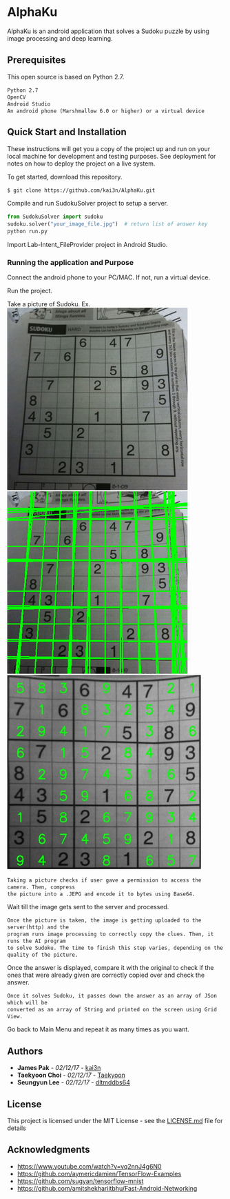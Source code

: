 # AlphaKu

AlphaKu is an android application that solves a Sudoku puzzle by using image processing and deep learning.


## Prerequisites

This open source is based on Python 2.7.

```
Python 2.7
OpenCV
Android Studio
An android phone (Marshmallow 6.0 or higher) or a virtual device
```

## Quick Start and Installation

These instructions will get you a copy of the project up and run on your 
local machine for development and testing purposes. See deployment for notes 
on how to deploy the project on a live system.

To get started, download this repository.
~~~ sh
$ git clone https://github.com/kai3n/AlphaKu.git
~~~

Compile and run SudokuSolver project to setup a server.
```python
from SudokuSolver import sudoku
sudoku.solver("your_image_file.jpg")  # return list of answer key
python run.py
```

Import Lab-Intent_FileProvider project in Android Studio.

### Running the application and Purpose

Connect the android phone to your PC/MAC. If not, run a virtual device.

Run the project.

Take a picture of Sudoku.
Ex.
![Sudoku](ex1.jpg)
![Sudoku](ex2.png)
![Sudoku](ex3.jpg)


```
Taking a picture checks if user gave a permission to access the camera. Then, compress 
the picture into a .JEPG and encode it to bytes using Base64.
```

Wait till the image gets sent to the server and processed.

```
Once the picture is taken, the image is getting uploaded to the server(http) and the 
program runs image processing to correctly copy the clues. Then, it runs the AI program 
to solve Sudoku. The time to finish this step varies, depending on the quality of the picture.
```

Once the answer is displayed, compare it with the original to check if the ones that were 
already given are correctly copied over and check the answer.

```
Once it solves Sudoku, it passes down the answer as an array of JSon which will be
converted as an array of String and printed on the screen using Grid View.
```

Go back to Main Menu and repeat it as many times as you want.

## Authors

* **James Pak** - *02/12/17* - [kai3n](https://github.com/kai3n)
* **Taekyoon Choi** - *02/12/17* - [Taekyoon](https://github.com/Taekyoon)
* **Seungyun Lee** - *02/12/17* - [dltmddbs64](https://github.com/dltmddbs64)


## License

This project is licensed under the MIT License - see the [LICENSE.md](LICENSE.md) file for details

## Acknowledgments

* https://www.youtube.com/watch?v=vq2nnJ4g6N0
* https://github.com/aymericdamien/TensorFlow-Examples
* https://github.com/sugyan/tensorflow-mnist
* https://github.com/amitshekhariitbhu/Fast-Android-Networking
